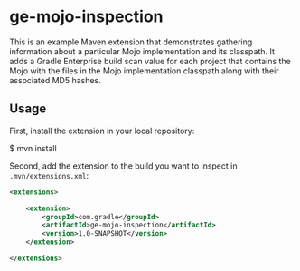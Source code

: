 # ge-mojo-inspection

This is an example Maven extension that demonstrates gathering information about a particular Mojo implementation and its classpath.  It adds a Gradle Enterprise build scan value for each project that contains the Mojo with the files in the Mojo implementation classpath along with their associated MD5 hashes.

## Usage

First, install the extension in your local repository:

$ mvn install

Second, add the extension to the build you want to inspect in `.mvn/extensions.xml`:

```xml
<extensions>

    <extension>
        <groupId>com.gradle</groupId>
        <artifactId>ge-mojo-inspection</artifactId>
        <version>1.0-SNAPSHOT</version>
    </extension>

</extensions>
```
